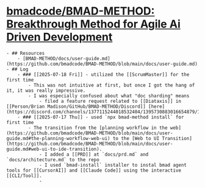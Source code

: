 # [bmadcode/BMAD-METHOD: Breakthrough Method for Agile Ai Driven Development](https://github.com/bmadcode/BMAD-METHOD?tab=readme-ov-file)
	- ## Resources
		- [BMAD-METHOD/docs/user-guide.md](https://github.com/bmadcode/BMAD-METHOD/blob/main/docs/user-guide.md)
	- ## Log
		- ### [[2025-07-18 Fri]] - utilized the [[ScrumMaster]] for the first time
			- This was not intuitive at first, but once I got the hang of it, it was really impressive.
			- I was especially confused about what "doc sharding" means
				- filed a feature request related to [[Diataxis]] in [[Person/Brian Madison/GitHub/BMAD-METHOD/Discord]] [here](https://discord.com/channels/1377115244018532404/1395730883016654879/1395730883016654879)
		- ### [[2025-07-17 Thu]] - used `npx bmad-method install` for first time
			- The transition from the [planning workflow in the web](https://github.com/bmadcode/BMAD-METHOD/blob/main/docs/user-guide.md#the-planning-workflow-web-ui) to the [Web to UI Transition](https://github.com/bmadcode/BMAD-METHOD/blob/main/docs/user-guide.md#web-ui-to-ide-transition).
				- I added a [[PRD]] at `docs/prd.md` and `docs/architecture.md` to the repo
				- I used `bmad-install` installer to instal bmad agent tools for [[CursorAI]] and [[Claude Code]] using the interactive [[CLI/Tool]].
				-